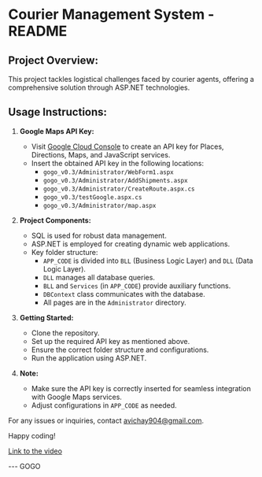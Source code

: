 # Courier Management System - README

## Project Overview:

This project tackles logistical challenges faced by courier agents, offering a comprehensive solution through  ASP.NET technologies.

## Usage Instructions:

1. **Google Maps API Key:**
   - Visit [Google Cloud Console](https://console.cloud.google.com/apis) to create an API key for Places, Directions, Maps, and JavaScript services.
   - Insert the obtained API key in the following locations:
     - `gogo_v0.3/Administrator/WebForm1.aspx`
     - `gogo_v0.3/Administrator/AddShipments.aspx`
     - `gogo_v0.3/Administrator/CreateRoute.aspx.cs`
     - `gogo_v0.3/testGoogle.aspx.cs`
     - `gogo_v0.3/Administrator/map.aspx`

2. **Project Components:**
   - SQL is used for robust data management.
   - ASP.NET is employed for creating dynamic web applications.
   - Key folder structure:
     - `APP_CODE` is divided into `BLL` (Business Logic Layer) and `DLL` (Data Logic Layer).
     - `DLL` manages all database queries.
     - `BLL` and `Services` (in `APP_CODE`) provide auxiliary functions.
     - `DBContext` class communicates with the database.
     - All pages are in the `Administrator` directory.

3. **Getting Started:**
   - Clone the repository.
   - Set up the required API key as mentioned above.
   - Ensure the correct folder structure and configurations.
   - Run the application using ASP.NET.

4. **Note:**
   - Make sure the API key is correctly inserted for seamless integration with Google Maps services.
   - Adjust configurations in `APP_CODE` as needed.

For any issues or inquiries, contact avichay904@gmail.com.

Happy coding!

[Link to the video](https://www.youtube.com/watch?v=gkEFW6rWBrY)


--- GOGO
